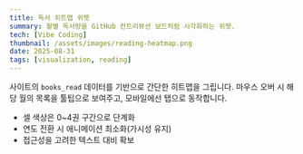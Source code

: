 ```yaml
---
title: 독서 히트맵 위젯
summary: 월별 독서량을 GitHub 컨트리뷰션 보드처럼 시각화하는 위젯.
tech: [Vibe Coding]
thumbnail: /assets/images/reading-heatmap.png
date: 2025-08-31
tags: [visualization, reading]
---
```


사이트의 `books_read` 데이터를 기반으로 간단한 히트맵을 그립니다. 마우스 오버 시 해당 월의 목록을 툴팁으로 보여주고, 모바일에선 탭으로 동작합니다.

- 셀 색상은 0~4권 구간으로 단계화
- 연도 전환 시 애니메이션 최소화(가시성 유지)
- 접근성을 고려한 텍스트 대비 확보

